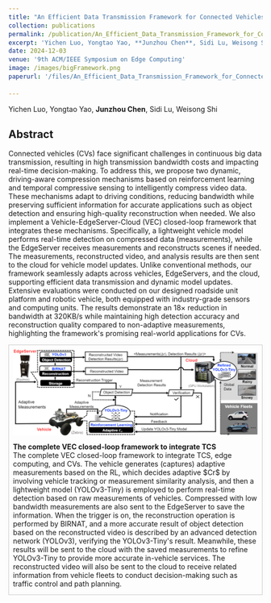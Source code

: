 ```yaml
---
title: "An Efficient Data Transmission Framework for Connected Vehicles"
collection: publications
permalink: /publication/An_Efficient_Data_Transmission_Framework_for_Connected_Vehicles
excerpt: 'Yichen Luo, Yongtao Yao, **Junzhou Chen**, Sidi Lu, Weisong Shi'
date: 2024-12-03
venue: '9th ACM/IEEE Symposium on Edge Computing'
image: /images/bigFramework.png
paperurl: '/files/An_Efficient_Data_Transmission_Framework_for_Connected_Vehicles.pdf'

---
```


Yichen Luo, Yongtao Yao, **Junzhou Chen**, Sidi Lu, Weisong Shi

## Abstract

Connected vehicles (CVs) face significant challenges in continuous big data transmission, resulting in high transmission bandwidth costs and impacting real-time decision-making. To address this, we propose two dynamic, driving-aware compression mechanisms based on reinforcement learning and temporal compressive sensing to intelligently compress video data. These mechanisms adapt to driving conditions, reducing bandwidth while preserving sufficient information for accurate applications such as object detection and ensuring high-quality reconstruction when needed. We also implement a Vehicle-EdgeServer-Cloud (VEC) closed-loop framework that integrates these mechanisms. Specifically, a lightweight vehicle model performs real-time detection on compressed data (measurements), while the EdgeServer receives measurements and reconstructs scenes if needed. The measurements, reconstructed video, and analysis results are then sent to the cloud for vehicle model updates. Unlike conventional methods, our framework seamlessly adapts across vehicles, EdgeServers, and the cloud, supporting efficient data transmission and dynamic model updates. Extensive evaluations were conducted on our designed roadside unit platform and robotic vehicle, both equipped with industry-grade sensors and computing units. The results demonstrate an 18$\times$ reduction in bandwidth at 320KB/s while maintaining high detection accuracy and reconstruction quality compared to non-adaptive measurements, highlighting the framework's promising real-world applications for CVs.

<div style="border: 1px solid #ccc; padding: 8px; margin-bottom: 20px;">
  <img src="../images/bigFramework.png" alt="">
  <br>
  <p style="margin-top: 10px;margin-bottom: 5px;"> 
  <strong>The complete VEC closed-loop framework to integrate TCS </strong> <br style="margin-bottom: 10px;"> The complete VEC closed-loop framework to integrate TCS, edge computing, and CVs. The vehicle generates (captures) adaptive measurements based on the RL, which decides adaptive $Cr$ by involving vehicle tracking or measurement similarity analysis, and then a lightweight model (YOLOv3-Tiny) is employed to perform real-time detection based on raw measurements of vehicles. Compressed with low bandwidth measurements are also sent to the EdgeServer to save the information. When the trigger is on, the reconstruction operation is performed by BIRNAT, and a more accurate result of object detection based on the reconstructed video is described by an advanced detection network (YOLOv3), verifying the YOLOv3-Tiny's result. Meanwhile, these results will be sent to the cloud with the saved measurements to refine YOLOv3-Tiny to provide more accurate in-vehicle services. The reconstructed video will also be sent to the cloud to receive related information from vehicle fleets to conduct decision-making such as traffic control and path planning.</p>
</div>

<par>
<par>


